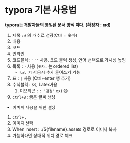 # typora 기본 사용법

**typora는 개발자들의 통일된 문서 양식 이다. (확장자 : md)**



1. 제목 : `#` 의 개수로 설정(Ctrl + 숫자)
2. 내용  
3. 코드 
4. 인라인  
5. 코드블럭 : `'''`  사용. 코드 블럭 생성, 언어 선택으로 가시성 높임
6. 목록 :  `-`  사용 (`숫자.` 는 ordered list)
   - `tab 키` 사용시 추가 들여쓰기 가능
7. 표 : `|` 사용 (Ctrl+enter 행 추가)
8. 수식블럭 : `$$`, Latex사용 
   1.  이모티콘 :  `: '감정'`  ex) :smile:
9. `ctrl+B` : 굵은 글씨 생성



- 이미지 사용을 위한 설정

1. `ctrl`+`,` 
2. 이미지 선택
3. When Insert  : ./${filename}.assets 경로로 이미지 복사
4. 가능하다면 상대적 위치 경로 체크



